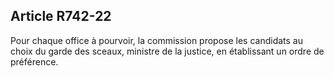 Article R742-22
----
Pour chaque office à pourvoir, la commission propose les candidats au choix du
garde des sceaux, ministre de la justice, en établissant un ordre de préférence.
